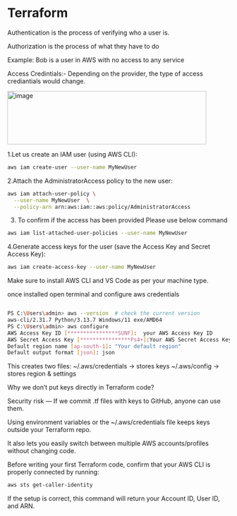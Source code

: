 # Terraform

Authentication is the process of verifying who a user is.

Authorization is the process of what they have to do 

Example:  Bob is a user in AWS with no access to any service 

Access Credintials:- Depending on the provider, the type of access crediantials would change.

<img width="451" height="121" alt="image" src="https://github.com/user-attachments/assets/b8672777-cec3-40ba-8929-abbc242dad85" />

1.Let us create an IAM user (using AWS CLI): 

```bash
aws iam create-user --user-name MyNewUser
```

2.Attach the AdministratorAccess policy to the new user:

```bash
aws iam attach-user-policy \
  --user-name MyNewUser  \
  --policy-arn arn:aws:iam::aws:policy/AdministratorAccess
```

3. To confirm if the access has been provided Please use below command
 
 ```bash
aws iam list-attached-user-policies --user-name MyNewUser
```

4.Generate access keys for the user (save the Access Key and Secret Access Key): 

 ```bash
aws iam create-access-key --user-name MyNewUser
```
Make sure to install AWS CLI and VS Code as per your machine type.

once installed open terminal and configure aws credentials

```bash

PS C:\Users\admin> aws --version  # check the current version 
aws-cli/2.31.7 Python/3.13.7 Windows/11 exe/AMD64
PS C:\Users\admin> aws configure
AWS Access Key ID [****************SUNF]:  your AWS Access Key ID
AWS Secret Access Key [****************Ps4+]:Your AWS Secret Access Key
Default region name [ap-south-1]: "Your default region"
Default output format [json]: json
```
This creates two files:
~/.aws/credentials → stores keys
~/.aws/config → stores region & settings


Why we don’t put keys directly in Terraform code?

Security risk  — If we commit .tf files with keys to GitHub, anyone can use them.

Using environment variables or the ~/.aws/credentials file keeps keys outside your Terraform repo.

It also lets you easily switch between multiple AWS accounts/profiles without changing code.

Before writing your first Terraform code, confirm that your AWS CLI is properly connected by running:

```bash
aws sts get-caller-identity
```
If the setup is correct, this command will return your Account ID, User ID, and ARN.


